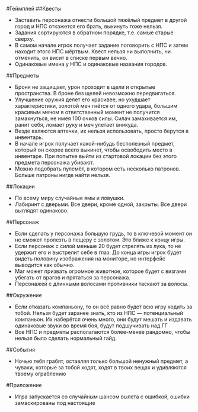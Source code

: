 #Геймплей
##Квесты
* Заставить персонажа отнести большой тяжёлый предмет в другой город и НПС откажется его брать, выкинуть тоже нельзя.
* Задания сортируются в обратном порядке, т.е. самые старые сверху.
* В самом начале игрок получает задание поговорить с НПС и затем находит этого НПС мёртвым. Квест нельзя ни выполнить, ни отменить, он висит в списке первым вечно.
* Одинаковые имена у НПС и одинаковые названия городов.

##Предметы
* Броня не защищает, урон проходит в щели и открытые пространства. В броне без щелей невозможно передвигаться.
* Улучшение оружия делет его красивее, но ухудшает характеристики, золотой меч гнётся от одного удара, большим красивым мечом в ответственный момент не получится замахнуться, не имея 100 очков силы. Силач замахивается им, ранит себя, ломает руку и меч улетает вникуда.
* Везде валяются аптечки, их нельзя использовать, просто берутся в инвентарь.
* В начале игрок получает какой-нибудь бесполезный предмет, который он скорее всего выкинет, чтобы освободить место в инвентаре. При попытке выйти из стартовой локации без этого предмета персонажа убивают.
* Можно подобрать пулемёт, в котором есть несколько патронов. Больше патроны нигде найти нельзя.

##Локации
* По всему миру случайные ямы и ловушки.
* Лабиринт с дверьми. Все двери, кроме одной, закрыты. Все двери выглядят одинаково.

##Персонаж
* Если сделать у персонажа большую грудь, то в ключевой момент он не сможет пролезть в пещеру с золотом. Это ближе к концу игры.
* Если персонаж с силой меньше 20 будет стрелять из лука, то не удержит его и выстрелит себе в глаз. До конца игры игрок будет видеть половину изображения на мониторе, но интерфейс выводится как обычно.
* Маг может призвать огромное животное, которое будет с визгами убегать от врагов и прятаться за персонажа.
* Персонажей с длинными волосами противники таскают за волосы.

##Окружение
* Если отказать компаньону, то он всё равно будет всю игру ходить за тобой. Нельзя будет заранее знать, кто из НПС — потенциальный компаньон. Их наберётся очень много, они будут мешать и издавать одинаковые звуки во время боя, будут подшучивать над ГГ
* Все НПС и предметы располагаются более-менее рандомно, чтобы нельзя было сделать нормальный гайд.

##События
* Ночью тебя грабят, оставляя только большой ненужный предмет, а чуваки, которые за тобой ходят, ходят в твоих вещах и удивляются твоему ограблению


#Приложение
* Игра запускается со случайным шансом вылета с ошибкой, ошибки замаскированы под настоящие












